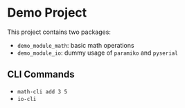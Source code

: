 # Demo Project

This project contains two packages:
- `demo_module_math`: basic math operations
- `demo_module_io`: dummy usage of `paramiko` and `pyserial`

## CLI Commands
- `math-cli add 3 5`
- `io-cli`